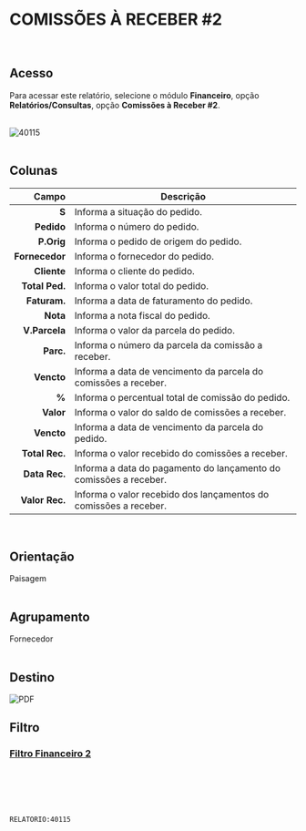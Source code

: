 # COMISSÕES À RECEBER #2
<br>

## Acesso
Para acessar este relatório, selecione o módulo **Financeiro**, opção **Relatórios/Consultas**, opção **Comissões à Receber #2**.
<br>
<br>

![40115](https://raw.githubusercontent.com/netforcews/docs-siscom/master/relatorios/imagens/40115.png)
<br>
<br>

## Colunas
Campo | Descrição
--:|---
**S** | Informa a situação do pedido.
**Pedido** | Informa o número do pedido.
**P.Orig** | Informa o pedido de origem do pedido.
**Fornecedor** | Informa o fornecedor do pedido.
**Cliente** | Informa o cliente do pedido.
**Total Ped.** | Informa o valor total do pedido.
**Faturam.** | Informa a data de faturamento do pedido.
**Nota** | Informa a nota fiscal do pedido.
**V.Parcela** | Informa o valor da parcela do pedido.
**Parc.** | Informa o número da parcela da comissão a receber.
**Vencto** | Informa a data de vencimento da parcela do comissões a receber.
**%** | Informa o percentual total de comissão do pedido.
**Valor** | Informa o valor do saldo de comissões a receber.
**Vencto** | Informa a data de vencimento da parcela do pedido.
**Total Rec.** | Informa o valor recebido do comissões a receber.
**Data Rec.** | Informa a data do pagamento do lançamento do comissões a receber.
**Valor Rec.** | Informa o valor recebido dos lançamentos do comissões a receber.
<br>

## Orientação
Paisagem   
<br>

## Agrupamento
Fornecedor   
<br>

## Destino
 ![PDF](https://raw.githubusercontent.com/netforcews/docs-siscom/master/relatorios/imagens/pdf-48.png)
<br>

## Filtro
### [Filtro Financeiro 2](/geral/rep-filtro-fin-receber2.md)
<br>
<br>
<br>
<br>

```RELATORIO:40115```
